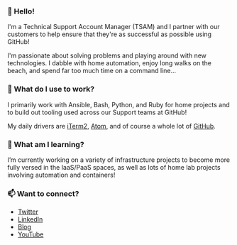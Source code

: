 ### 👋 Hello! 

I'm a Technical Support Account Manager (TSAM) and I partner with our customers to help ensure that they're as successful as possible using GitHub!

I'm passionate about solving problems and playing around with new technologies. I dabble with home automation, enjoy long walks on the beach, and spend far too much time on a command line...

### 🔭 What do I use to work?

I primarily work with Ansible, Bash, Python, and Ruby for home projects and to build out tooling used across our Support teams at GitHub!

My daily drivers are [iTerm2](https://github.com/gnachman/iTerm2), [Atom](https://github.com/atom/atom), and of course a whole lot of [GitHub](https://github.com/).

### 🌱 What am I learning?

I’m currently working on a variety of infrastructure projects to become more fully versed in the IaaS/PaaS spaces, as well as lots of home lab projects involving automation and containers!

### 📫 Want to connect?

- [Twitter](https://twitter.com/maclarel_)
- [LinkedIn](https://www.linkedin.com/in/loganmaclaren/)
- [Blog](https://thedatanewbie.com/)
- [YouTube](https://www.youtube.com/channel/UCRoQUH8UHGi18ERXjYin8AQ)

